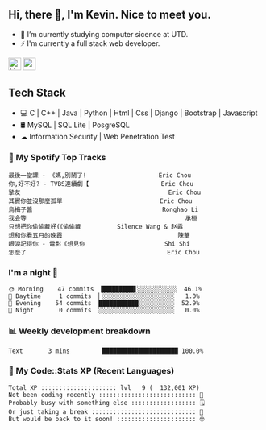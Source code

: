 ## Hi, there 👋, I'm Kevin. Nice to meet you.

- 🌱 I’m currently studying computer sicence at UTD.
- ⚡ I'm currently a full stack web developer.

<a href="https://www.linkedin.com/in/kevin12686/"><img alt="LinkedIn" src="https://img.shields.io/badge/linkedin%20-%230077B5.svg?&style=for-the-badge&logo=linkedin&logoColor=white" height=25></a>
<a href="https://www.instagram.com/kevin12686/"><img src="https://img.shields.io/badge/instagram-3f729b?&style=for-the-badge&logo=instagram&logoColor=white" height=25></a>

## Tech Stack

* 💻 C | C++ | Java | Python | Html | Css | Django | Bootstrap | Javascript
* 🛢️ MySQL | SQL Lite | PosgreSQL
* ☁ Information Security | Web Penetration Test

### 🎵 My Spotify Top Tracks

<!-- spotify start -->

```text
最後一堂課 - 《媽,別鬧了!                    Eric Chou
你,好不好? - TVBS連續劇【                    Eric Chou
摯友                                         Eric Chou
其實你並沒那麼孤單                           Eric Chou
烏梅子醬                                    Ronghao Li
我会等                                            承桓
只想把你偷偷藏好(《偷偷藏          Silence Wang & 赵露
想和你看五月的晚霞                                陳華
眼淚記得你 - 電影《想見你                      Shi Shi
怎麼了                                       Eric Chou
```

<!-- spotify end -->

### I'm a night 🦉

<!-- early_bird start -->

```text
🌞 Morning    47 commits  █████████▋░░░░░░░░░░░  46.1%
🌆 Daytime     1 commits  ▏░░░░░░░░░░░░░░░░░░░░   1.0%
🌃 Evening    54 commits  ███████████░░░░░░░░░░  52.9%
🌙 Night       0 commits  ░░░░░░░░░░░░░░░░░░░░░   0.0%
```

<!-- early_bird end -->

### 📊 Weekly development breakdown

<!-- code_time start -->

```text
Text       3 mins         █████████████████████ 100.0%
```

<!-- code_time end -->

### 🧰 My Code::Stats XP (Recent Languages)

<!-- codestats start -->

```text
Total XP ::::::::::::::::::::: lvl   9 (  132,001 XP) 
Not been coding recently ::::::::::::::::::::::::::: 🙈
Probably busy with something else :::::::::::::::::: 🗓
Or just taking a break ::::::::::::::::::::::::::::: 🌴
But would be back to it soon! :::::::::::::::::::::: 🤓
```

<!-- codestats end -->

